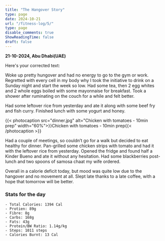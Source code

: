 ```yaml
---
title: "The Hangover Story"
type: page
date: 2024-10-21
url: "/fitness-log/5/"
type: page
disable_comments: true
ShowReadingTime: false
draft: false
---
```

**21-10-2024, Abu Dhabi(UAE)**


Here's your corrected text:

Woke up pretty hungover and had no energy to go to the gym or work. Regretted with every cell in my body why I took the initiative to drink on a Sunday night and start the week so low. Had some tea, then 2 egg whites and 2 whole eggs boiled with some mayonnaise for breakfast. Took a shower after ruminating on the couch for a while and felt better.

Had some leftover rice from yesterday and ate it along with some beef fry and fish curry. Finished lunch with some yogurt and honey.

{{< photocaption src="dinner.jpg" alt="Chicken with tomatoes - 10min prep" width="60%">}}Chicken with tomatoes - 10min prep{{< /photocaption >}}


Had a couple of meetings, so couldn’t go for a walk but decided to eat healthy for dinner. Pan-grilled some chicken strips with tomato and had it with the leftover rice from yesterday. Opened the fridge and found half a Kinder Bueno and ate it without any hesitation. Had some blackberries post-lunch and two spoons of samosa chaat my wife ordered.

Overall in a calorie deficit today, but mood was quite low due to the hangover and no movement at all. Slept late thanks to a late coffee, with a hope that tomorrow will be better.


### Stats for the day

```
- Total Calories: 1394 Cal
- Protien: 89g
- Fibre: 8g
- Carbs: 168g
- Fats: 43g
- Protein/BW Ratio: 1.14g/kg
- Steps: 1011 steps
- Calories Burnt: 13 Cal

```






